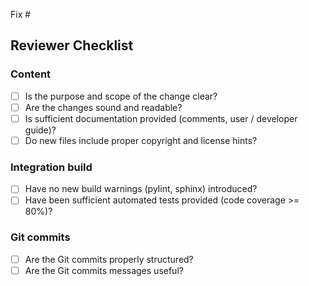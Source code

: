 <!--
SPDX-FileCopyrightText: 2023 German Aerospace Center (DLR)

SPDX-License-Identifier: MPL-2.0+
-->

Fix #<Add issue ID>

## Reviewer Checklist

### Content
- [ ] Is the purpose and scope of the change clear?
- [ ] Are the changes sound and readable?
- [ ] Is sufficient documentation provided (comments, user / developer guide)?
- [ ] Do new files include proper copyright and license hints?

### Integration build
- [ ] Have no new build warnings (pylint, sphinx) introduced?
- [ ] Have been sufficient automated tests provided (code coverage >= 80%)?

### Git commits
- [ ] Are the Git commits properly structured?
- [ ] Are the Git commits messages useful?
